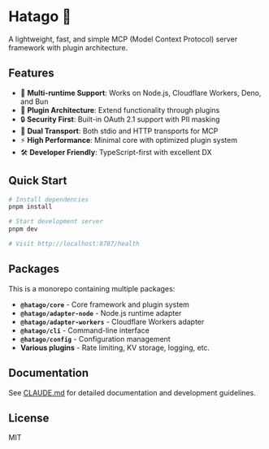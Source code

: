 # Hatago 🏮

A lightweight, fast, and simple MCP (Model Context Protocol) server framework with plugin architecture.

## Features

- 🚀 **Multi-runtime Support**: Works on Node.js, Cloudflare Workers, Deno, and Bun
- 🔌 **Plugin Architecture**: Extend functionality through plugins
- 🔒 **Security First**: Built-in OAuth 2.1 support with PII masking
- 📡 **Dual Transport**: Both stdio and HTTP transports for MCP
- ⚡ **High Performance**: Minimal core with optimized plugin system
- 🛠️ **Developer Friendly**: TypeScript-first with excellent DX

## Quick Start

```bash
# Install dependencies
pnpm install

# Start development server
pnpm dev

# Visit http://localhost:8787/health
```

## Packages

This is a monorepo containing multiple packages:

- **`@hatago/core`** - Core framework and plugin system
- **`@hatago/adapter-node`** - Node.js runtime adapter
- **`@hatago/adapter-workers`** - Cloudflare Workers adapter
- **`@hatago/cli`** - Command-line interface
- **`@hatago/config`** - Configuration management
- **Various plugins** - Rate limiting, KV storage, logging, etc.

## Documentation

See [CLAUDE.md](./CLAUDE.md) for detailed documentation and development guidelines.

## License

MIT